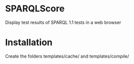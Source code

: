 SPARQLScore
===========

Display test results of SPARQL 1.1 tests in a web browser


# Installation

Create the folders templates/cache/ and templates/compile/
